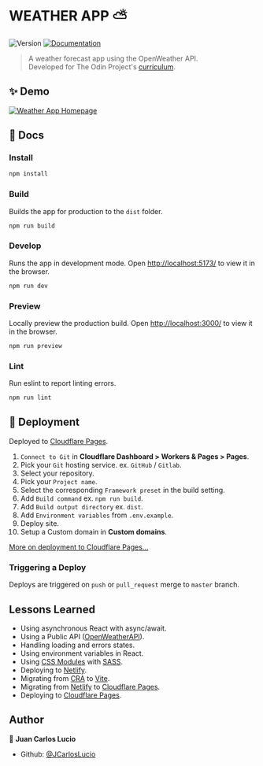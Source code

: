 # WEATHER APP ⛅

![Version](https://img.shields.io/badge/version-0.1.0-blue.svg?cacheSeconds=2592000)
[![Documentation](https://img.shields.io/badge/documentation-yes-brightgreen.svg)](https://github.com/JCarlosLucio/weather-app#readme)

> A weather forecast app using the OpenWeather API.  
> Developed for The Odin Project's
> [curriculum](https://www.theodinproject.com/lessons/node-path-javascript-weather-app).

## ✨ Demo

[![Weather App Homepage](../media/weather-app-desktop.webp?raw=true)](https://lucio-weather-app.netlify.app/)

## 📜 Docs

### Install

```sh
npm install
```

### Build

Builds the app for production to the `dist` folder.

```sh
npm run build
```

### Develop

Runs the app in development mode. Open
[http://localhost:5173/](http://localhost:5173/) to view it in the browser.

```sh
npm run dev
```

### Preview

Locally preview the production build. Open
[http://localhost:3000/](http://localhost:3000/) to view it in the browser.

```sh
npm run preview
```

### Lint

Run eslint to report linting errors.

```sh
npm run lint
```

## 🚀 Deployment

Deployed to [Cloudflare Pages](https://pages.cloudflare.com/).

1. `Connect to Git` in **Cloudflare Dashboard > Workers & Pages > Pages**.
2. Pick your `Git` hosting service. ex. `GitHub` / `Gitlab`.
3. Select your repository.
4. Pick your `Project name`.
5. Select the corresponding `Framework preset` in the build setting.
6. Add `Build command` ex. `npm run build`.
7. Add `Build output directory` ex. `dist`.
8. Add `Environment variables` from `.env.example`.
9. Deploy site.
10. Setup a Custom domain in **Custom domains**.

[More on deployment to Cloudflare Pages...](https://vitejs.dev/guide/static-deploy.html#cloudflare-pages)

### Triggering a Deploy

Deploys are triggered on `push` or `pull_request` merge to `master` branch.

## Lessons Learned

- Using asynchronous React with async/await.
- Using a Public API ([OpenWeatherAPI](https://openweathermap.org/)).
- Handling loading and errors states.
- Using environment variables in React.
- Using [CSS Modules](https://github.com/css-modules/css-modules) with
  [SASS](https://sass-lang.com/).
- Deploying to [Netlify](https://www.netlify.com/).
- Migrating from [CRA](https://create-react-app.dev/) to
  [Vite](https://vitejs.dev/).
- Migrating from [Netlify](https://www.netlify.com/) to
  [Cloudflare Pages](https://pages.cloudflare.com/).
- Deploying to [Cloudflare Pages](https://pages.cloudflare.com/).

## Author

👤 **Juan Carlos Lucio**

- Github: [@JCarlosLucio](https://github.com/JCarlosLucio)
